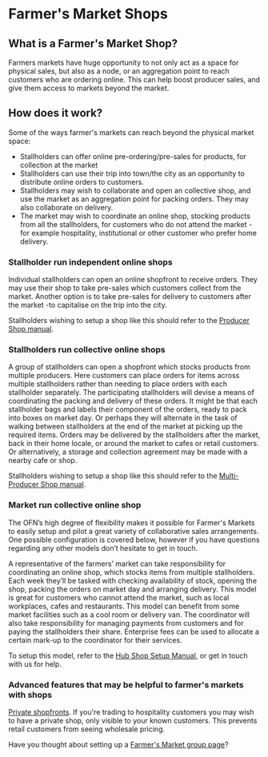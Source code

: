 # Farmer's Market Shops

## What is a Farmer's Market Shop?
Farmers markets have huge opportunity to not only act as a space for physical sales, but also as a node, or an aggregation point to reach customers who are ordering online. This can help boost producer sales, and give them access to markets beyond the market.

## How does it work?
Some of the ways farmer's markets can reach beyond the physical market space:
* Stallholders can offer online pre-ordering/pre-sales for products, for collection at the market
* Stallholders can use their trip into town/the city as an opportunity to distribute online orders to customers.
* Stallholders may wish to collaborate and open an collective shop, and use the market as an aggregation point for packing orders. They may also collaborate on delivery.
*  The market may wish to coordinate an online shop, stocking products from all the stallholders, for customers who do not attend the market - for example hospitality, institutional or other customer who prefer home delivery.

### Stallholder run independent online shops
Individual stallholders can open an online shopfront to receive orders. They may use their shop to take pre-sales which customers collect from the market. Another option is to take pre-sales for delivery to customers after the market -to capitalise on the trip into the city.

Stallholders wishing to setup a shop like this should refer to the [Producer Shop manual](/producer-set-up-guide.md).

### Stallholders run collective online shops
A group of stallholders can open a shopfront which stocks products from multiple producers. Here customers can place orders for items across multiple stallholders rather than needing to place orders with each stallholder separately. The participating stallholders will devise a means of coordinating the packing and delivery of these orders. It might be that each stallholder bags and labels their component of the orders, ready to pack into boxes on market day. Or perhaps they will alternate in the task of walking between stallholders at the end of the market at picking up the required items. Orders may be delivered by the stallholders after the market, back in their home locale, or around the market to cafes or retail customers. Or alternatively, a storage and collection agreement may be made with a nearby cafe or shop.

Stallholders wishing to setup a shop like this should refer to the [Multi-Producer Shop manual](/multi-farm-shop.md).

### Market run collective online shop

The OFN’s high degree of flexibility makes it possible for Farmer's Markets to easily setup and pilot a great variety of collaborative sales arrangements. One possible configuration is covered below, however if you have questions regarding any other models don’t hesitate to get in touch.

A representative of the farmers’ market can take responsibility for coordinating an online shop, which stocks items from multiple stallholders. Each week they’ll be tasked with checking availability of stock, opening the shop, packing the orders on market day and arranging delivery. This model is great for customers who cannot attend the market, such as local workplaces, cafes and restaurants. This model can benefit from some market facilities such as a cool room or delivery van. The coordinator will also take responsibility for managing payments from customers and for paying the stallholders their share. Enterprise fees can be used to allocate a certain mark-up to the coordinator for their services.

To setup this model, refer to the [Hub Shop Setup Manual](/hubs-set-up-guide.md), or get in touch with us for help.

### Advanced features that may be helpful to farmer's markets with shops
[Private shopfronts](/private-shopfront.md). If you're trading to hospitality customers you may wish to have a private shop, only visible to your known customers. This prevents retail customers from seeing wholesale pricing.

Have you thought about setting up a [Farmer's Market group page](/farmers-market.md)?
